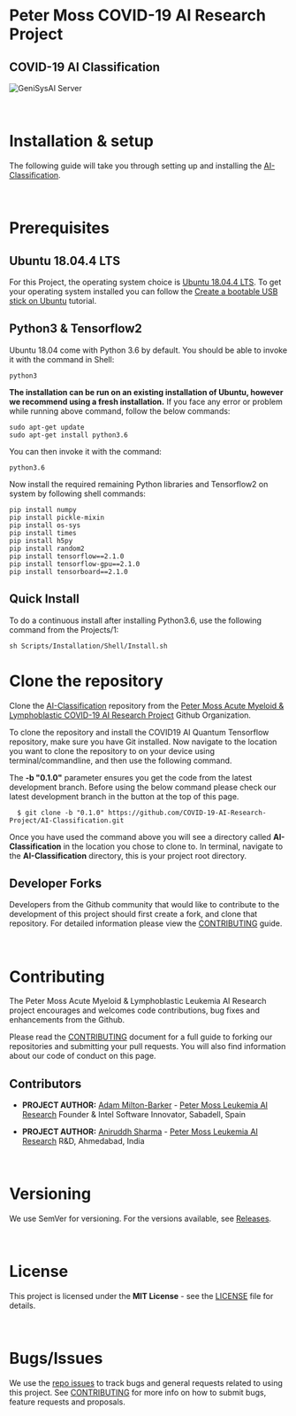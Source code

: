 # Peter Moss COVID-19 AI Research Project

## COVID-19 AI Classification

![GeniSysAI Server](https://github.com/aniruddh-1/AI-Classification/blob/0.1.0/Media/Images/covid-19-ai-classification.png)

&nbsp;

# Installation & setup
The following guide will take you through setting up and installing the [AI-Classification](https://github.com/aniruddh-1/AI-Classification).

&nbsp;

# Prerequisites

## Ubuntu 18.04.4 LTS
For this Project, the operating system choice is [Ubuntu 18.04.4 LTS](https://releases.ubuntu.com/18.04.4/ "Ubuntu 18.04.4 LTS"). To get your operating system installed you can follow the [Create a bootable USB stick on Ubuntu](https://tutorials.ubuntu.com/tutorial/tutorial-create-a-usb-stick-on-ubuntu#0 "Create a bootable USB stick on Ubuntu") tutorial.

## Python3 & Tensorflow2
Ubuntu 18.04 come with Python 3.6 by default. You should be able to invoke it with the command in Shell:
```
python3
```
**The installation can be run on an existing installation of Ubuntu, however we recommend using a fresh installation.**
If you face any error or problem while running above command, follow the below commands:
```
sudo apt-get update
sudo apt-get install python3.6
```
You can then invoke it with the command:
```
python3.6
```
Now install the required remaining Python libraries and Tensorflow2 on system by following shell commands:
```
pip install numpy
pip install pickle-mixin
pip install os-sys
pip install times
pip install h5py
pip install random2
pip install tensorflow==2.1.0
pip install tensorflow-gpu==2.1.0
pip install tensorboard==2.1.0
```
## Quick Install
To do a continuous install after installing Python3.6, use the following command from the Projects/1:
```
sh Scripts/Installation/Shell/Install.sh
```

# Clone the repository

Clone the [AI-Classification](https://github.com/COVID-19-AI-Research-Project/AI-Classification "AI-Classification") repository from the [Peter Moss Acute Myeloid & Lymphoblastic COVID-19 AI Research Project](https://github.com/COVID-19-AI-Research-Project "Peter Moss COVID-19 AI Research Project") Github Organization.

To clone the repository and install the COVID19 AI Quantum Tensorflow repository, make sure you have Git installed. Now navigate to the location you want to clone the repository to on your device using terminal/commandline, and then use the following command.

The **-b "0.1.0"** parameter ensures you get the code from the latest development branch. Before using the below command please check our latest development branch in the button at the top of this page.

```
  $ git clone -b "0.1.0" https://github.com/COVID-19-AI-Research-Project/AI-Classification.git
```

Once you have used the command above you will see a directory called **AI-Classification** in the location you chose to clone to. In terminal, navigate to the **AI-Classification** directory, this is your project root directory.



## Developer Forks
Developers from the Github community that would like to contribute to the development of this project should first create a fork, and clone that repository. For detailed information please view the [CONTRIBUTING](https://github.com/COVID-19-AI-Research-Project/COVID19-AI-Quantum-Tensorflow/blob/master/CONTRIBUTING.md "CONTRIBUTING") guide.

&nbsp;

# Contributing

The Peter Moss Acute Myeloid & Lymphoblastic Leukemia AI Research project encourages and welcomes code contributions, bug fixes and enhancements from the Github.

Please read the [CONTRIBUTING](../../../CONTRIBUTING.md "CONTRIBUTING") document for a full guide to forking our repositories and submitting your pull requests. You will also find information about our code of conduct on this page.

## Contributors

- **PROJECT AUTHOR:** [Adam Milton-Barker](https://www.leukemiaresearchassociation.ai.com/team/adam-milton-barker "Adam Milton-Barker") - [Peter Moss Leukemia AI Research](https://www.leukemiaresearchassociation.ai "Peter Moss Leukemia AI Research") Founder & Intel Software Innovator, Sabadell, Spain

- **PROJECT AUTHOR:** [Aniruddh Sharma](https://www.leukemiaresearchassociation.ai.com/team/AniruddhSharma "Aniruddh Sharma") - [Peter Moss Leukemia AI Research](https://www.leukemiaresearchassociation.ai "Peter Moss Leukemia AI Research") R&D, Ahmedabad, India

&nbsp;

# Versioning

We use SemVer for versioning. For the versions available, see [Releases](../../../releases "Releases").

&nbsp;

# License

This project is licensed under the **MIT License** - see the [LICENSE](../../../LICENSE "LICENSE") file for details.

&nbsp;

# Bugs/Issues

We use the [repo issues](https://github.com/aniruddh-1/AI-Classification/blob/0.1.0/Media/Images/repo-issues.png "repo issues") to track bugs and general requests related to using this project. See [CONTRIBUTING](https://github.com/aniruddh-1/AI-Classification/blob/0.1.0/CONTRIBUTING.md "CONTRIBUTING") for more info on how to submit bugs, feature requests and proposals.